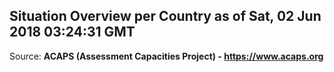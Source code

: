 ## Situation Overview per Country as of Sat, 02 Jun 2018 03:24:31 GMT

Source: **ACAPS (Assessment Capacities Project) - https://www.acaps.org**